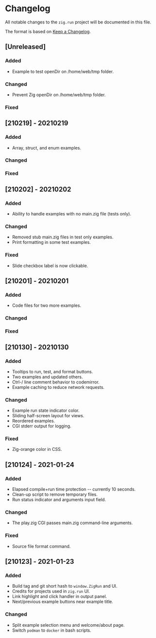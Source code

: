 # Changelog
All notable changes to the `zig.run` project will be documented in this file.

The format is based on [Keep a Changelog](https://keepachangelog.com/en/1.0.0/).


## [Unreleased]
### Added
- Example to test openDir on /home/web/tmp folder.
### Changed
- Prevent Zig openDir on /home/web/tmp folder.
### Fixed


## [210219] - 20210219
### Added
- Array, struct, and enum examples.
### Changed
### Fixed


## [210202] - 20210202
### Added
- Ability to handle examples with no main.zig file (tests only).
### Changed
- Removed stub main.zig files in test only examples.
- Print formatting in some test examples.
### Fixed
- Slide checkbox label is now clickable.


## [210201] - 20210201
### Added
- Code files for two more examples.
### Changed
### Fixed


## [210130] - 20210130
### Added
- Tooltips to run, test, and format buttons.
- Two examples and updated others.
- Ctrl-/ line comment behavior to codemirror.
- Example caching to reduce network requests.
### Changed
- Example run state indicator color.
- Sliding half-screen layout for views.
- Reordered examples.
- CGI stderr output for logging.
### Fixed
- Zig-orange color in CSS.


## [210124] - 2021-01-24
### Added
- Elapsed compile+run time protection -- currently 10 seconds.
- Clean-up script to remove temporary files.
- Run status indicator and arguments input field.
### Changed
- The play.zig CGI passes main.zig command-line arguments.
### Fixed
- Source file format command.


## [210123] - 2021-01-23
### Added
- Build tag and git short hash to `window.ZigRun` and UI.
- Credits for projects used in `zig.run` UI.
- Link highlight and click handler in output panel.
- Next/previous example buttons near example title.
### Changed
- Split example selection menu and welcome/about page.
- Switch `podman` to `docker` in bash scripts.
